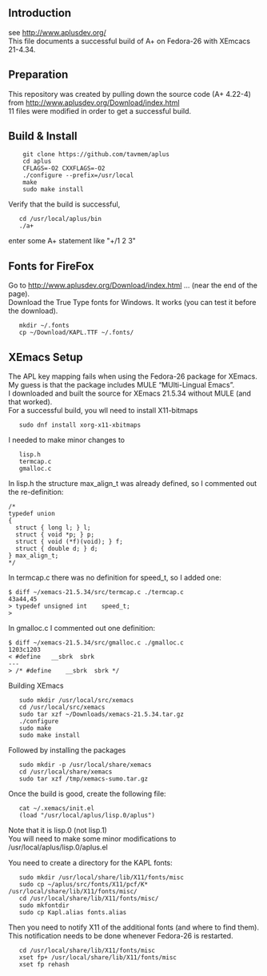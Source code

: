 
## Introduction
   see http://www.aplusdev.org/  
   This file documents a successful build of A+ on Fedora-26 with XEmcacs 21-4.34. 

## Preparation
   This repository was created by pulling down the source code (A+ 4.22-4) from  http://www.aplusdev.org/Download/index.html  
   11 files were modified in order to get a successful build.

## Build & Install 
```
    git clone https://github.com/tavmem/aplus
    cd aplus
    CFLAGS=-O2 CXXFLAGS=-O2
    ./configure --prefix=/usr/local
    make
    sudo make install
```
   Verify that the build is successful,
```
   cd /usr/local/aplus/bin
   ./a+
```
   enter some A+ statement like "+/1 2 3"


## Fonts for FireFox
   Go to  http://www.aplusdev.org/Download/index.html   ...  (near the end of the page).   
   Download the True Type fonts for Windows.  It works (you can test it before the download).
```
   mkdir ~/.fonts
   cp ~/Download/KAPL.TTF ~/.fonts/   
```

## XEmacs Setup
   The APL key mapping fails when using the Fedora-26 package for XEmacs.  
   My guess is that the package includes MULE “MUlti-Lingual Emacs”.  
   I downloaded and built the source for XEmacs 21.5.34 without MULE (and that worked).  
   For a successful build, you wll need to install X11-bitmaps
```
   sudo dnf install xorg-x11-xbitmaps
```
   I needed to make minor changes to
```
   lisp.h
   termcap.c
   gmalloc.c
```
   In lisp.h the structure max_align_t was already defined, so I commented out the re-definition: 
```
/*
typedef union
{
  struct { long l; } l;
  struct { void *p; } p;
  struct { void (*f)(void); } f;
  struct { double d; } d;
} max_align_t;
*/

```
   In termcap.c there was no definition for speed_t, so I added one:
```
$ diff ~/xemacs-21.5.34/src/termcap.c ./termcap.c
43a44,45
> typedef unsigned int    speed_t;
> 
```
   In gmalloc.c I commented out one definition:
```
$ diff ~/xemacs-21.5.34/src/gmalloc.c ./gmalloc.c
1203c1203
< #define	__sbrk	sbrk
---
> /* #define	__sbrk	sbrk */
``` 
   Building XEmacs
```
   sudo mkdir /usr/local/src/xemacs
   cd /usr/local/src/xemacs  
   sudo tar xzf ~/Downloads/xemacs-21.5.34.tar.gz
   ./configure 
   sudo make  
   sudo make install
```
   Followed by installing the packages
```
   sudo mkdir -p /usr/local/share/xemacs
   cd /usr/local/share/xemacs
   sudo tar xzf /tmp/xemacs-sumo.tar.gz
```
   Once the build is good, create the following file:
```
   cat ~/.xemacs/init.el
   (load "/usr/local/aplus/lisp.0/aplus")
```
   Note that it is lisp.0 (not lisp.1)  
   You will need to make some minor modifications to  
   /usr/local/aplus/lisp.0/aplus.el  

   You need to create a directory for the KAPL fonts:
```
   sudo mkdir /usr/local/share/lib/X11/fonts/misc
   sudo cp ~/aplus/src/fonts/X11/pcf/K* /usr/local/share/lib/X11/fonts/misc/
   cd /usr/local/share/lib/X11/fonts/misc/
   sudo mkfontdir
   sudo cp Kapl.alias fonts.alias
```
   Then you need to notify X11 of the additional fonts (and where to find them).  
   This notification needs to be done whenever Fedora-26 is restarted.
```
   cd /usr/local/share/lib/X11/fonts/misc
   xset fp+ /usr/local/share/lib/X11/fonts/misc
   xset fp rehash
```
